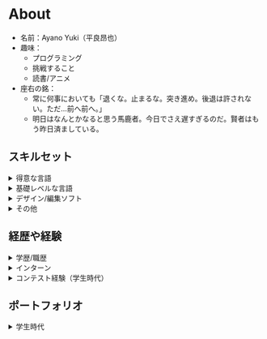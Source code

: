# About
- 名前：Ayano Yuki（平良昂也）
- 趣味：
  - プログラミング
  - 挑戦すること
  - 読書/アニメ
- 座右の銘：
  - 常に何事においても「退くな。止まるな。突き進め。後退は許されない。ただ…前へ前へ。」
  - 明日はなんとかなると思う馬鹿者。今日でさえ遅すぎるのだ。賢者はもう昨日済ましている。

## スキルセット
<details>
<summary>得意な言語</summary>

- Python  
- Vue.js  
- MySQL  
- C  
- C# (Unity)  
- Go  

</details>
<details>
<summary>基礎レベルな言語</summary>

- R  
- Java  

</details>
<details>
<summary>デザイン/編集ソフト</summary>

- Figma  
- AviUtl  
- DaVinci Resolve  

</details>
<details>
<summary>その他</summary>

- Git/GitHub  
- Docker  
- Ubuntu  
- Kali OS  

</details>

## 経歴や経験
<details>
<summary>学歴/職歴</summary>

<h3>学歴</h3>

- 平成30年4月 沖縄工業高等専門学校 機械システム工学科 入学  
- 令和2年4月 沖縄工業高等専門学校 メディア情報工学科 転科  
- 令和5年3月 沖縄工業高等専門学校 メディア情報工学科 卒業  
- 令和5年4月 沖縄工業高等専門学校 創造システム工学専攻 情報工学コース 入学  
- 令和7年3月 沖縄工業高等専門学校 創造システム工学専攻 情報工学コース 卒業  

<h3>職歴</h3>

- 令和7年4月 合同会社DMM.com 入社  

</details>
<details>
<summary>インターン</summary>

- 株式会社ヴィッツ（1週間）
  - LeapMotionを使ってハンドアクションでボットを操作する関数の開発を企画～実装を行った
  - 「積極性に周りの良い所を吸収しようとする姿勢」や「技術力の高さ」を評価された

</details>
<details>
<summary>コンテスト経験（学生時代）</summary>

※覚えている分だけ書いています。

<h3>ハッカソン</h3>

- Civictech Challenge Cup 2021
  - 1次審査通過、ファイナリスト
  - 受賞：AWS賞, Salesforce賞, Goodpatch賞
- Civictech Challenge Cup 2022
  - 1次審査脱落
- 技育CAMP2023
  - 受賞なし
- PLATEAU Hack Challenge 2023 for ルーキー
  - 受賞なし

<h3>CTF</h3>

- KOSENセキュコン CTF 2022
  - チーム：900点、16位
  - 個人：400点
- KOSENセキュコン CTF 2023
  - チーム：1300点、25位
  - 個人：900点、9位
- KOSENセキュコン CTF 2024
  - チーム：1450点、23位
  - 個人：1000点、13位/130名

<h3>その他</h3>

- 第4回高校生ITアプリアイデアコンテスト
  - 1次審査通過、ファイナリスト
  - 佳作（3位）
- 第1回よこはまアイデアチャレンジ
  - 1次審査通過、2次審査通過、ファイナリスト
  - 受賞無
- LSIデザインコンテスト2020
  - 1次審査通過、ファイナリスト
  - ギガファーム賞(Gigafirm Co., LTD AWARD)
- インフラマネジメントテクノロジーコンテスト2023
  - 1次審査通過、ファイナリスト
  - 地域賞
- 第35回高専プロコン奈良大会　競技部門
  - 受賞なし
- 技育展2024
  - 1次審査通過、2次審査脱落
- 技育博2024 vol6
  - 1次審査通過、本選出場
  - 受賞なし
- 2024冬の全国大会：起業家ピッチ
  - 1次審査通過、本選出場
  - 受賞なし

</details>

## ポートフォリオ
<details>
<summary>学生時代</summary>

- Memory Tree
  - 日記の継続を助けるアプリケーション
  - Vue3, Python
- Remote OpenPLC
  - OpenPLC Runtimeで制御しているマイコンを遠隔で制御・監視するアプリケーション
  - Vue3, Python, PLC
- ハーメルン小説更新Gettter
  - 小説投稿サイト「ハーメルン」の作品のダウンロード・更新確認を行うプログラム  
  - Python
- Tello GUI Controller
  - 小型ドローンTelloをGUIで制御するアプリケーション（通常操作、任意色の追跡）
  - Python
- Seek Words Creator
  - 与えられた単語を使ったシークワーズを生成するアプリケーション
  - Vue3, TypeScript, Python
- ScholarShot
  - 高専生の生き抜くすべが学べるインタラクティブゲーム
  - ver1: Processing, 
  - ver2: Python（技育博2024 vol6提出）
- 建物の維持管理ゲーム
  - 怪獣が建物の老朽化を防ぐ(`http://protopedia.net/prototype/3948`)
  - Unity, PLATEAU
- 組み込みチャットアプリ
  - 組み込み機器を経由して行えるチャットアプリ
  - C

</details>